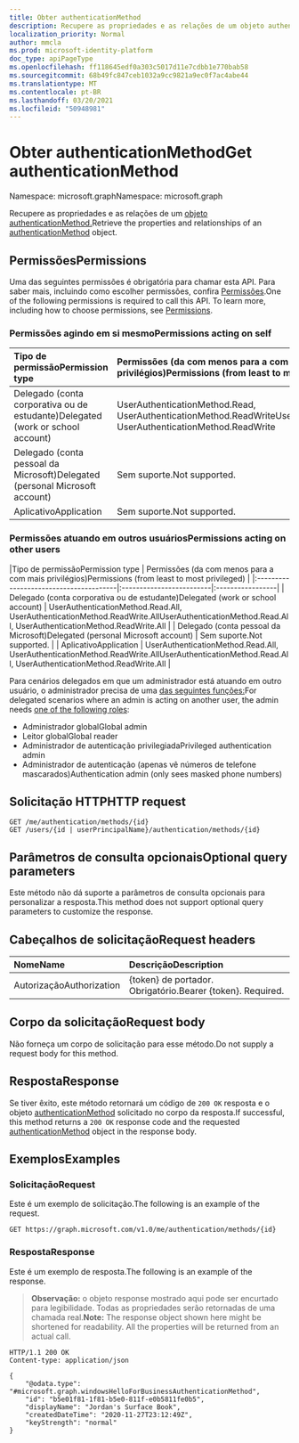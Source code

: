 ```yaml
---
title: Obter authenticationMethod
description: Recupere as propriedades e as relações de um objeto authenticationMethod.
localization_priority: Normal
author: mmcla
ms.prod: microsoft-identity-platform
doc_type: apiPageType
ms.openlocfilehash: ff118645edf0a303c5017d11e7cdbb1e770bab58
ms.sourcegitcommit: 68b49fc847ceb1032a9cc9821a9ec0f7ac4abe44
ms.translationtype: MT
ms.contentlocale: pt-BR
ms.lasthandoff: 03/20/2021
ms.locfileid: "50948981"
---
```

# <a name="get-authenticationmethod"></a><span data-ttu-id="d9802-103">Obter authenticationMethod</span><span class="sxs-lookup"><span data-stu-id="d9802-103">Get authenticationMethod</span></span>

<span data-ttu-id="d9802-104">Namespace: microsoft.graph</span><span class="sxs-lookup"><span data-stu-id="d9802-104">Namespace: microsoft.graph</span></span>

<span data-ttu-id="d9802-105">Recupere as propriedades e as relações de um [objeto authenticationMethod.](../resources/authenticationmethod.md)</span><span class="sxs-lookup"><span data-stu-id="d9802-105">Retrieve the properties and relationships of an [authenticationMethod](../resources/authenticationmethod.md) object.</span></span>

## <a name="permissions"></a><span data-ttu-id="d9802-106">Permissões</span><span class="sxs-lookup"><span data-stu-id="d9802-106">Permissions</span></span>

<span data-ttu-id="d9802-p101">Uma das seguintes permissões é obrigatória para chamar esta API. Para saber mais, incluindo como escolher permissões, confira [Permissões](/graph/permissions-reference).</span><span class="sxs-lookup"><span data-stu-id="d9802-p101">One of the following permissions is required to call this API. To learn more, including how to choose permissions, see [Permissions](/graph/permissions-reference).</span></span>

### <a name="permissions-acting-on-self"></a><span data-ttu-id="d9802-109">Permissões agindo em si mesmo</span><span class="sxs-lookup"><span data-stu-id="d9802-109">Permissions acting on self</span></span>

|<span data-ttu-id="d9802-110">Tipo de permissão</span><span class="sxs-lookup"><span data-stu-id="d9802-110">Permission type</span></span>      | <span data-ttu-id="d9802-111">Permissões (da com menos para a com mais privilégios)</span><span class="sxs-lookup"><span data-stu-id="d9802-111">Permissions (from least to most privileged)</span></span>              |
|:---------------------------------------|:-------------------------|
| <span data-ttu-id="d9802-112">Delegado (conta corporativa ou de estudante)</span><span class="sxs-lookup"><span data-stu-id="d9802-112">Delegated (work or school account)</span></span>     | <span data-ttu-id="d9802-113">UserAuthenticationMethod.Read, UserAuthenticationMethod.ReadWrite</span><span class="sxs-lookup"><span data-stu-id="d9802-113">UserAuthenticationMethod.Read, UserAuthenticationMethod.ReadWrite</span></span> |
| <span data-ttu-id="d9802-114">Delegado (conta pessoal da Microsoft)</span><span class="sxs-lookup"><span data-stu-id="d9802-114">Delegated (personal Microsoft account)</span></span> | <span data-ttu-id="d9802-115">Sem suporte.</span><span class="sxs-lookup"><span data-stu-id="d9802-115">Not supported.</span></span> |
| <span data-ttu-id="d9802-116">Aplicativo</span><span class="sxs-lookup"><span data-stu-id="d9802-116">Application</span></span>                            | <span data-ttu-id="d9802-117">Sem suporte.</span><span class="sxs-lookup"><span data-stu-id="d9802-117">Not supported.</span></span> |

### <a name="permissions-acting-on-other-users"></a><span data-ttu-id="d9802-118">Permissões atuando em outros usuários</span><span class="sxs-lookup"><span data-stu-id="d9802-118">Permissions acting on other users</span></span>

|<span data-ttu-id="d9802-119">Tipo de permissão</span><span class="sxs-lookup"><span data-stu-id="d9802-119">Permission type</span></span>      | <span data-ttu-id="d9802-120">Permissões (da com menos para a com mais privilégios)</span><span class="sxs-lookup"><span data-stu-id="d9802-120">Permissions (from least to most privileged)</span></span>              |
|:---------------------------------------|:-------------------------|:-----------------|
| <span data-ttu-id="d9802-121">Delegado (conta corporativa ou de estudante)</span><span class="sxs-lookup"><span data-stu-id="d9802-121">Delegated (work or school account)</span></span>     | <span data-ttu-id="d9802-122">UserAuthenticationMethod.Read.All, UserAuthenticationMethod.ReadWrite.All</span><span class="sxs-lookup"><span data-stu-id="d9802-122">UserAuthenticationMethod.Read.All, UserAuthenticationMethod.ReadWrite.All</span></span> |
| <span data-ttu-id="d9802-123">Delegado (conta pessoal da Microsoft)</span><span class="sxs-lookup"><span data-stu-id="d9802-123">Delegated (personal Microsoft account)</span></span> | <span data-ttu-id="d9802-124">Sem suporte.</span><span class="sxs-lookup"><span data-stu-id="d9802-124">Not supported.</span></span> |
| <span data-ttu-id="d9802-125">Aplicativo</span><span class="sxs-lookup"><span data-stu-id="d9802-125">Application</span></span>                            | <span data-ttu-id="d9802-126">UserAuthenticationMethod.Read.All, UserAuthenticationMethod.ReadWrite.All</span><span class="sxs-lookup"><span data-stu-id="d9802-126">UserAuthenticationMethod.Read.All, UserAuthenticationMethod.ReadWrite.All</span></span> |

<span data-ttu-id="d9802-127">Para cenários delegados em que um administrador está atuando em outro usuário, o administrador precisa de uma [das seguintes funções:](/azure/active-directory/users-groups-roles/directory-assign-admin-roles#available-roles)</span><span class="sxs-lookup"><span data-stu-id="d9802-127">For delegated scenarios where an admin is acting on another user, the admin needs [one of the following roles](/azure/active-directory/users-groups-roles/directory-assign-admin-roles#available-roles):</span></span>
* <span data-ttu-id="d9802-128">Administrador global</span><span class="sxs-lookup"><span data-stu-id="d9802-128">Global admin</span></span>
* <span data-ttu-id="d9802-129">Leitor global</span><span class="sxs-lookup"><span data-stu-id="d9802-129">Global reader</span></span>
* <span data-ttu-id="d9802-130">Administrador de autenticação privilegiada</span><span class="sxs-lookup"><span data-stu-id="d9802-130">Privileged authentication admin</span></span>
* <span data-ttu-id="d9802-131">Administrador de autenticação (apenas vê números de telefone mascarados)</span><span class="sxs-lookup"><span data-stu-id="d9802-131">Authentication admin (only sees masked phone numbers)</span></span>

## <a name="http-request"></a><span data-ttu-id="d9802-132">Solicitação HTTP</span><span class="sxs-lookup"><span data-stu-id="d9802-132">HTTP request</span></span>

<!-- { "blockType": "ignored" } -->

```http
GET /me/authentication/methods/{id}
GET /users/{id | userPrincipalName}/authentication/methods/{id}
```

## <a name="optional-query-parameters"></a><span data-ttu-id="d9802-133">Parâmetros de consulta opcionais</span><span class="sxs-lookup"><span data-stu-id="d9802-133">Optional query parameters</span></span>

<span data-ttu-id="d9802-134">Este método não dá suporte a parâmetros de consulta opcionais para personalizar a resposta.</span><span class="sxs-lookup"><span data-stu-id="d9802-134">This method does not support optional query parameters to customize the response.</span></span>

## <a name="request-headers"></a><span data-ttu-id="d9802-135">Cabeçalhos de solicitação</span><span class="sxs-lookup"><span data-stu-id="d9802-135">Request headers</span></span>

| <span data-ttu-id="d9802-136">Nome</span><span class="sxs-lookup"><span data-stu-id="d9802-136">Name</span></span>      |<span data-ttu-id="d9802-137">Descrição</span><span class="sxs-lookup"><span data-stu-id="d9802-137">Description</span></span>|
|:----------|:----------|
| <span data-ttu-id="d9802-138">Autorização</span><span class="sxs-lookup"><span data-stu-id="d9802-138">Authorization</span></span> | <span data-ttu-id="d9802-p102">{token} de portador. Obrigatório.</span><span class="sxs-lookup"><span data-stu-id="d9802-p102">Bearer {token}. Required.</span></span> |

## <a name="request-body"></a><span data-ttu-id="d9802-141">Corpo da solicitação</span><span class="sxs-lookup"><span data-stu-id="d9802-141">Request body</span></span>

<span data-ttu-id="d9802-142">Não forneça um corpo de solicitação para esse método.</span><span class="sxs-lookup"><span data-stu-id="d9802-142">Do not supply a request body for this method.</span></span>

## <a name="response"></a><span data-ttu-id="d9802-143">Resposta</span><span class="sxs-lookup"><span data-stu-id="d9802-143">Response</span></span>

<span data-ttu-id="d9802-144">Se tiver êxito, este método retornará um código de `200 OK` resposta e o objeto [authenticationMethod](../resources/authenticationmethod.md) solicitado no corpo da resposta.</span><span class="sxs-lookup"><span data-stu-id="d9802-144">If successful, this method returns a `200 OK` response code and the requested [authenticationMethod](../resources/authenticationmethod.md) object in the response body.</span></span>

## <a name="examples"></a><span data-ttu-id="d9802-145">Exemplos</span><span class="sxs-lookup"><span data-stu-id="d9802-145">Examples</span></span>

### <a name="request"></a><span data-ttu-id="d9802-146">Solicitação</span><span class="sxs-lookup"><span data-stu-id="d9802-146">Request</span></span>

<span data-ttu-id="d9802-147">Este é um exemplo de solicitação.</span><span class="sxs-lookup"><span data-stu-id="d9802-147">The following is an example of the request.</span></span>


```msgraph-interactive
GET https://graph.microsoft.com/v1.0/me/authentication/methods/{id}
```

### <a name="response"></a><span data-ttu-id="d9802-148">Resposta</span><span class="sxs-lookup"><span data-stu-id="d9802-148">Response</span></span>

<span data-ttu-id="d9802-149">Este é um exemplo de resposta.</span><span class="sxs-lookup"><span data-stu-id="d9802-149">The following is an example of the response.</span></span>

> <span data-ttu-id="d9802-p103">**Observação:** o objeto response mostrado aqui pode ser encurtado para legibilidade. Todas as propriedades serão retornadas de uma chamada real.</span><span class="sxs-lookup"><span data-stu-id="d9802-p103">**Note:** The response object shown here might be shortened for readability. All the properties will be returned from an actual call.</span></span>

<!-- {
  "blockType": "response",
  "truncated": true,
  "@odata.type": "microsoft.graph.authenticationMethod"
} -->

```http
HTTP/1.1 200 OK
Content-type: application/json

{
    "@odata.type": "#microsoft.graph.windowsHelloForBusinessAuthenticationMethod",
    "id": "b5e01f81-1f81-b5e0-811f-e0b5811fe0b5",
    "displayName": "Jordan's Surface Book",
    "createdDateTime": "2020-11-27T23:12:49Z",
    "keyStrength": "normal"
}
```

<!-- uuid: 16cd6b66-4b1a-43a1-adaf-3a886856ed98
2019-02-04 14:57:30 UTC -->
<!-- {
  "type": "#page.annotation",
  "description": "Get authenticationMethod",
  "keywords": "",
  "section": "documentation",
  "tocPath": ""
}-->
